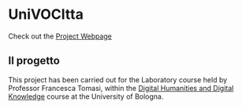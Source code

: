 # UniVOCItta
Check out the [Project Webpage](https://valentinacozzi.github.io/thalassophobia/)

## Il progetto
This project has been carried out for the Laboratory course held by Professor Francesca Tomasi, within the [Digital Humanities and Digital Knowledge](https://corsi.unibo.it/2cycle/DigitalHumanitiesKnowledge) course at the University of Bologna.
